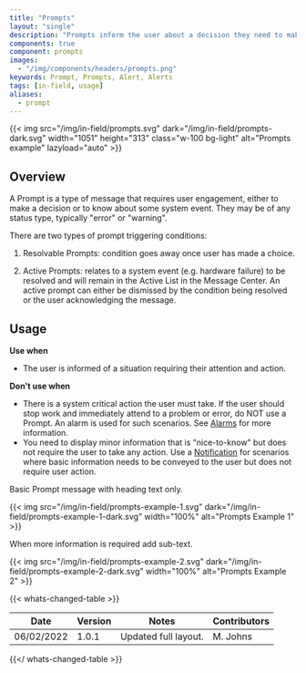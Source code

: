 ```yaml
---
title: "Prompts"
layout: "single"
description: "Prompts inform the user about a decision they need to make or a system event they need to know about."
components: true
component: prompts
images:
  - "/img/components/headers/prompts.png"
keywords: Prompt, Prompts, Alert, Alerts
tags: [in-field, usage]
aliases:
  - prompt
---
```


{{< img src="/img/in-field/prompts.svg" dark="/img/in-field/prompts-dark.svg" width="1051" height="313" class="w-100 bg-light" alt="Prompts example" lazyload="auto" >}}

## Overview

A Prompt is a type of message that requires user engagement, either to make a decision or to know about some system event. They may be of any status type, typically "error" or "warning".

There are two types of prompt triggering conditions:

1. Resolvable Prompts: condition goes away once user has made a choice.

2. Active Prompts: relates to a system event (e.g. hardware failure) to be resolved and will remain in the Active List in the Message Center. An active prompt can either be dismissed by the condition being resolved or the user acknowledging the message.

## Usage

**Use when**

- The user is informed of a situation requiring their attention and action.

**Don't use when**

- There is a system critical action the user must take. If the user should stop work and immediately attend to a problem or error, do NOT use a Prompt. An alarm is used for such scenarios. See [Alarms](/components/in-field/alarms/) for more information.
- You need to display minor information that is "nice-to-know" but does not require the user to take any action. Use a [Notification](/components/in-field/notifications/) for scenarios where basic information needs to be conveyed to the user but does not require user action.

Basic Prompt message with heading text only.

{{< img src="/img/in-field/prompts-example-1.svg" dark="/img/in-field/prompts-example-1-dark.svg" width="100%" alt="Prompts Example 1" >}}

When more information is required add sub-text.

{{< img src="/img/in-field/prompts-example-2.svg" dark="/img/in-field/prompts-example-2-dark.svg" width="100%" alt="Prompts Example 2" >}}

{{< whats-changed-table >}}

| Date | Version | Notes | Contributors |
| ---------- | ------- | -------------- | ------------ |
| 06/02/2022 | 1.0.1 | Updated full layout. | M. Johns |

{{</ whats-changed-table >}}
